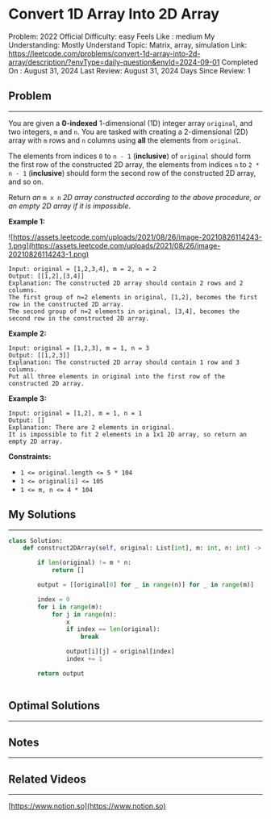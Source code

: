 # Convert 1D Array Into 2D Array

Problem: 2022
Official Difficulty: easy
Feels Like : medium
My Understanding: Mostly Understand
Topic: Matrix, array, simulation
Link: https://leetcode.com/problems/convert-1d-array-into-2d-array/description/?envType=daily-question&envId=2024-09-01
Completed On : August 31, 2024
Last Review: August 31, 2024
Days Since Review: 1

## Problem

---

You are given a **0-indexed** 1-dimensional (1D) integer array `original`, and two integers, `m` and `n`. You are tasked with creating a 2-dimensional (2D) array with  `m` rows and `n` columns using **all** the elements from `original`.

The elements from indices `0` to `n - 1` (**inclusive**) of `original` should form the first row of the constructed 2D array, the elements from indices `n` to `2 * n - 1` (**inclusive**) should form the second row of the constructed 2D array, and so on.

Return *an* `m x n` *2D array constructed according to the above procedure, or an empty 2D array if it is impossible*.

**Example 1:**

![https://assets.leetcode.com/uploads/2021/08/26/image-20210826114243-1.png](https://assets.leetcode.com/uploads/2021/08/26/image-20210826114243-1.png)

```
Input: original = [1,2,3,4], m = 2, n = 2
Output: [[1,2],[3,4]]
Explanation: The constructed 2D array should contain 2 rows and 2 columns.
The first group of n=2 elements in original, [1,2], becomes the first row in the constructed 2D array.
The second group of n=2 elements in original, [3,4], becomes the second row in the constructed 2D array.

```

**Example 2:**

```
Input: original = [1,2,3], m = 1, n = 3
Output: [[1,2,3]]
Explanation: The constructed 2D array should contain 1 row and 3 columns.
Put all three elements in original into the first row of the constructed 2D array.

```

**Example 3:**

```
Input: original = [1,2], m = 1, n = 1
Output: []
Explanation: There are 2 elements in original.
It is impossible to fit 2 elements in a 1x1 2D array, so return an empty 2D array.

```

**Constraints:**

- `1 <= original.length <= 5 * 104`
- `1 <= original[i] <= 105`
- `1 <= m, n <= 4 * 104`

## My Solutions

---

```python
class Solution:
    def construct2DArray(self, original: List[int], m: int, n: int) -> List[List[int]]:

        if len(original) != m * n:
            return []

        output = [[original[0] for _ in range(n)] for _ in range(m)]

        index = 0
        for i in range(m):
            for j in range(n):
                x
                if index == len(original):
                    break

                output[i][j] = original[index]
                index += 1

        return output
```

```python

```

## Optimal Solutions

---

## Notes

---

 

## Related Videos

---

[https://www.notion.so](https://www.notion.so)